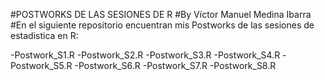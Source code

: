 #POSTWORKS DE LAS SESIONES DE R
#By Víctor Manuel Medina Ibarra
#En el siguiente repositorio encuentran mis Postworks de las sesiones de estadistica en R:

  -Postwork_S1.R
  -Postwork_S2.R
  -Postwork_S3.R
  -Postwork_S4.R
  -Postwork_S5.R
  -Postwork_S6.R
  -Postwork_S7.R
  -Postwork_S8.R
